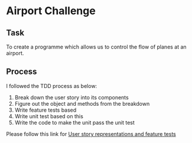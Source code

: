 Airport Challenge
=================
Task
----
To create a programme which allows us to control the flow of planes at an airport.

Process
-------
I followed the TDD process as below:

1. Break down the user story into its components
2. Figure out the object and methods from the breakdown
3. Write feature tests based
4. Write unit test based on this
5. Write the code to make the unit pass the unit test

Please follow this link for [User story representations and feature tests](https://docs.google.com/document/d/e/2PACX-1vRD_SHoy4B9YGyuX5tKhT0AMdy7yQ7SsbrwUpOB8Z_CuZQocBVMnt6fHaykmG2M23xq4rIVW4GDfhrn/pub)